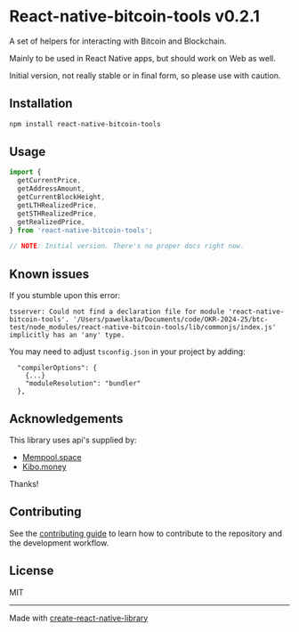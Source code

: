 # React-native-bitcoin-tools v0.2.1

A set of helpers for interacting with Bitcoin and Blockchain.

Mainly to be used in React Native apps, but should work on Web as well.

Initial version, not really stable or in final form, so please use with caution.

## Installation

```sh
npm install react-native-bitcoin-tools
```

## Usage


```js
import {
  getCurrentPrice,
  getAddressAmount,
  getCurrentBlockHeight,
  getLTHRealizedPrice,
  getSTHRealizedPrice,
  getRealizedPrice,
} from 'react-native-bitcoin-tools';

// NOTE: Initial version. There's no proper docs right now.
```

## Known issues

If you stumble upon this error:

```
tsserver: Could not find a declaration file for module 'react-native-bitcoin-tools'. '/Users/pawelkata/Documents/code/OKR-2024-25/btc-test/node_modules/react-native-bitcoin-tools/lib/commonjs/index.js' implicitly has an 'any' type.
```

You may need to adjust `tsconfig.json` in your project by adding:

```
  "compilerOptions": {
    {...}
    "moduleResolution": "bundler"
  },
```

## Acknowledgements

This library uses api's supplied by:
- [Mempool.space](https://mempool.space)
- [Kibo.money](https://kibo.money)

Thanks!

## Contributing

See the [contributing guide](CONTRIBUTING.md) to learn how to contribute to the repository and the development workflow.

## License

MIT

---

Made with [create-react-native-library](https://github.com/callstack/react-native-builder-bob)
